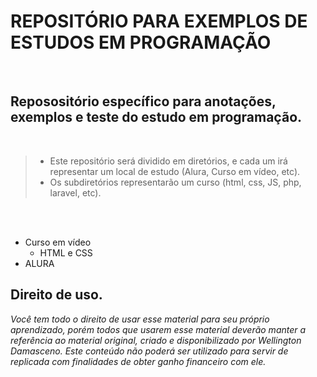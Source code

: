 # REPOSITÓRIO PARA EXEMPLOS DE ESTUDOS EM PROGRAMAÇÃO
<br>

**Reposositório específico para anotações, exemplos e teste do estudo em programação.**
--

<br>

> - Este repositório será dividido em diretórios, e cada um irá representar um local de estudo (Alura, Curso em vídeo, etc).
> - Os subdiretórios representarão um curso (html, css, JS, php, laravel, etc).

<br>
<br>

- Curso em vídeo
  - HTML e CSS
- ALURA

Direito de uso.
--

_Você tem todo o direito de usar esse material para seu próprio aprendizado, porém todos que usarem esse material deverão manter a referência ao material original, criado e disponibilizado por Wellington Damasceno. Este conteúdo não poderá ser utilizado para servir de replicada com finalidades de obter ganho financeiro com ele._
